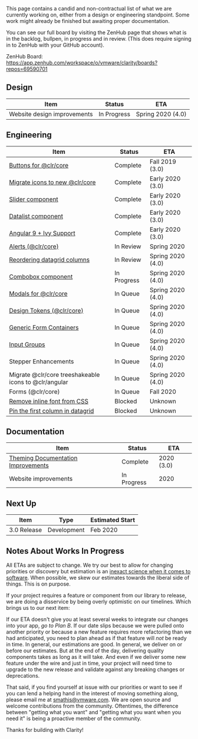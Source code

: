 This page contains a candid and non-contractual list of what we are currently working on, either from a design or engineering standpoint. Some work might already be finished but awaiting proper documentation.

You can see our full board by visiting the ZenHub page that shows what is in the backlog, bullpen, in progress and in review. (This does require signing in to ZenHub with your GitHub account).

ZenHub Board: https://app.zenhub.com/workspace/o/vmware/clarity/boards?repos=69590701

## Design
Item|Status|ETA
----|----|----
Website design improvements|In Progress|Spring 2020 (4.0)

## Engineering
Item|Status|ETA
----|----|----
[Buttons for @clr/core](https://github.com/vmware/clarity/issues/4014)|Complete|Fall 2019 (3.0)
[Migrate icons to new @clr/core](https://github.com/vmware/clarity/issues/3905)|Complete|Early 2020 (3.0)
[Slider component](https://github.com/vmware/clarity/issues/112)|Complete|Early 2020 (3.0)
[Datalist component](https://github.com/vmware/clarity/issues/3813)|Complete|Early 2020 (3.0)
[Angular 9 + Ivy Support](https://github.com/vmware/clarity/issues/3266)|Complete|Early 2020 (3.0)
[Alerts (@clr/core)](https://github.com/vmware/clarity/issues/4009)|In Review|Spring 2020
[Reordering datagrid columns](https://github.com/vmware/clarity/issues/1771)|In Review|Spring 2020 (4.0)
[Combobox component](https://github.com/vmware/clarity/issues/248)|In Progress|Spring 2020 (4.0)
[Modals for @clr/core](https://github.com/vmware/clarity/issues/3953)|In Queue|Spring 2020 (4.0)
[Design Tokens (@clr/core)](https://github.com/vmware/clarity/issues/4116)|In Queue|Spring 2020 (4.0)
[Generic Form Containers](https://github.com/vmware/clarity/issues/2886)|In Queue|Spring 2020 (4.0)
[Input Groups](https://github.com/vmware/clarity/issues/3778)|In Queue|Spring 2020 (4.0)
Stepper Enhancements|In Queue|Spring 2020 (4.0)
Migrate @clr/core treeshakeable icons to @clr/angular|In Queue|Spring 2020 (4.0)
Forms (@clr/core)|In Queue|Fall 2020
[Remove inline font from CSS](https://github.com/vmware/clarity/issues/3269)|Blocked|Unknown
[Pin the first column in datagrid](https://github.com/vmware/clarity/issues/1586)|Blocked|Unknown

## Documentation
Item|Status|ETA
----|----|----
[Theming Documentation Improvements](https://github.com/vmware/clarity/issues/4021)|Complete|2020 (3.0)
Website improvements|In Progress|2020

## Next Up
Item|Type|Estimated Start
----|----|----
3.0 Release|Development|Feb 2020

## Notes About Works In Progress

All ETAs are subject to change. We try our best to allow for changing priorities or discovery but estimation is an [inexact science when it comes to software](https://techcrunch.com/2016/04/30/estimate-thrice-develop-once/). When possible, we skew our estimates towards the liberal side of things. This is on purpose.

If your project requires a feature or component from our library to release, we are doing a disservice by being overly optimistic on our timelines. Which brings us to our next item:

If our ETA doesn't give you at least several weeks to integrate our changes into your app, _go to Plan B_. If our date slips because we were pulled onto another priority or because a new feature requires more refactoring than we had anticipated, you need to plan ahead as if that feature will _not_ be ready in time. In general, our estimations are good. In general, we deliver on or before our estimates. But at the end of the day, delivering quality components takes as long as it will take. And even if we deliver some new feature under the wire and just in time, your project will need time to upgrade to the new release and validate against any breaking changes or deprecations.

That said, if you find yourself at issue with our priorities or want to see if you can lend a helping hand in the interest of moving something along, please email me at [smathis@vmware.com](mailto:smathis@vmware.coml). We are open source and welcome contributions from the community. Oftentimes, the difference between "getting what you want" and "getting what you want when you need it" is being a proactive member of the community.

Thanks for building with Clarity!
